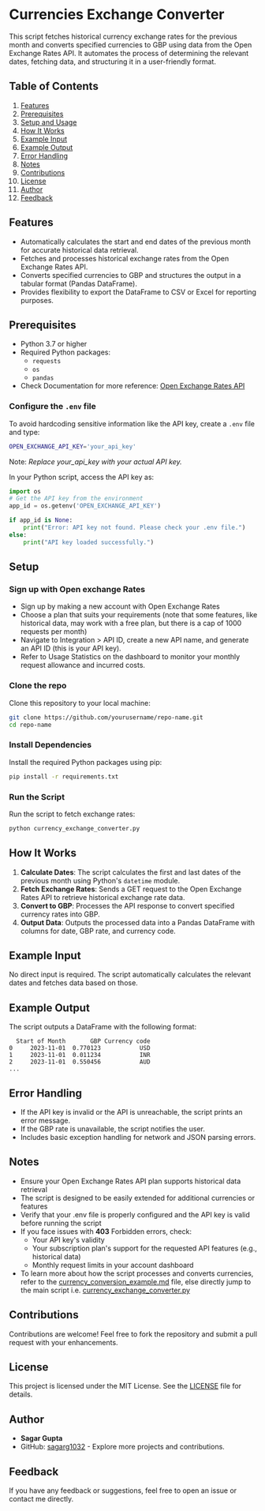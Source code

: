 # Currencies Exchange Converter

This script fetches historical currency exchange rates for the previous month and converts specified currencies to GBP using data from the Open Exchange Rates API. It automates the process of determining the relevant dates, fetching data, and structuring it in a user-friendly format.


## Table of Contents
1. [Features](#features)
2. [Prerequisites](#prerequisites)
3. [Setup and Usage](#setup-and-usage)
4. [How It Works](#how-it-works)
5. [Example Input](#example-input)
6. [Example Output](#example-output)
7. [Error Handling](#error-handling)
8. [Notes](#notes)
9. [Contributions](#contributions)
10. [License](#license)
11. [Author](#author)
12. [Feedback](#feedback)


## Features
- Automatically calculates the start and end dates of the previous month for accurate historical data retrieval.
- Fetches and processes historical exchange rates from the Open Exchange Rates API.
- Converts specified currencies to GBP and structures the output in a tabular format (Pandas DataFrame).
- Provides flexibility to export the DataFrame to CSV or Excel for reporting purposes.


## Prerequisites
- Python 3.7 or higher
- Required Python packages:
  - `requests`
  - `os`
  - `pandas`
- Check Documentation for more reference: [Open Exchange Rates API](https://docs.openexchangerates.org/reference/api-introduction)

### Configure the `.env` file
To avoid hardcoding sensitive information like the API key, create a `.env` file and type:

```bash
OPEN_EXCHANGE_API_KEY='your_api_key' 
```
Note: *Replace your_api_key with your actual API key.*


In your Python script, access the API key as:
```python
import os
# Get the API key from the environment
app_id = os.getenv('OPEN_EXCHANGE_API_KEY')

if app_id is None:
    print("Error: API key not found. Please check your .env file.")
else:
    print("API key loaded successfully.")
```

## Setup

### Sign up with Open exchange Rates
- Sign up by making a new account with Open Exchange Rates
- Choose a plan that suits your requirements (note that some features, like historical data, may work with a free plan, but there is a cap of 1000 requests per month)
- Navigate to Integration > API ID, create a new API name, and generate an API ID (this is your API key).
- Refer to Usage Statistics on the dashboard to monitor your monthly request allowance and incurred costs. 

### Clone the repo
Clone this repository to your local machine:
```bash
git clone https://github.com/yourusername/repo-name.git
cd repo-name
```

### Install Dependencies
Install the required Python packages using pip:
```bash
pip install -r requirements.txt
```

### Run the Script
Run the script to fetch exchange rates:
```bash
python currency_exchange_converter.py
```


## How It Works
1. **Calculate Dates**: The script calculates the first and last dates of the previous month using Python's `datetime` module.
2. **Fetch Exchange Rates**: Sends a GET request to the Open Exchange Rates API to retrieve historical exchange rate data.
3. **Convert to GBP**: Processes the API response to convert specified currency rates into GBP.
4. **Output Data**: Outputs the processed data into a Pandas DataFrame with columns for date, GBP rate, and currency code.

## Example Input
No direct input is required. The script automatically calculates the relevant dates and fetches data based on those.

## Example Output
The script outputs a DataFrame with the following format:
```
  Start of Month       GBP Currency code
0     2023-11-01  0.770123           USD
1     2023-11-01  0.011234           INR
2     2023-11-01  0.550456           AUD
...
```

## Error Handling
- If the API key is invalid or the API is unreachable, the script prints an error message.
- If the GBP rate is unavailable, the script notifies the user.
- Includes basic exception handling for network and JSON parsing errors.

## Notes
- Ensure your Open Exchange Rates API plan supports historical data retrieval
- The script is designed to be easily extended for additional currencies or features
- Verify that your .env file is properly configured and the API key is valid before running the script
- If you face issues with **403** Forbidden errors, check:
  - Your API key's validity
  - Your subscription plan's support for the requested API features (e.g., historical data)
  - Monthly request limits in your account dashboard
- To learn more about how the script processes and converts currencies, refer to the [currency_conversion_example.md](./currency_conversion_example.md) file, else directly jump to the main script i.e. [currency_exchange_converter.py](./currency_exchange_converter.py)


## Contributions
Contributions are welcome! Feel free to fork the repository and submit a pull request with your enhancements.

## License
This project is licensed under the MIT License. See the [LICENSE](LICENSE) file for details.

## Author
- **Sagar Gupta**
- GitHub: [sagarg1032](https://github.com/sagarg1032) - Explore more projects and contributions.

## Feedback
If you have any feedback or suggestions, feel free to open an issue or contact me directly.